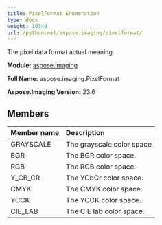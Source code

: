 ```yaml
---
title: PixelFormat Enumeration
type: docs
weight: 10740
url: /python-net/aspose.imaging/pixelformat/
---
```


The pixel data format actual meaning.

**Module:** [aspose.imaging](/imaging/python-net/aspose.imaging/)

**Full Name:** aspose.imaging.PixelFormat

**Aspose.Imaging Version:** 23.6

## **Members**
| **Member name** | **Description** |
| :- | :- |
| GRAYSCALE | The grayscale color space |
| BGR | The BGR color space. |
| RGB | The RGB color space. |
| Y_CB_CR | The YCbCr color space. |
| CMYK | The CMYK color space. |
| YCCK | The YCCK color space. |
| CIE_LAB | The CIE lab color space. |
